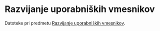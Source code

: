 # Razvijanje uporabniških vmesnikov
Datoteke pri predmetu [Razvijanje uporabniških vmesnikov](https://www.ntf.uni-lj.si/igt/employee/primoz-weingerl/razvijanje-uporabniskih-vmesnikov/).
